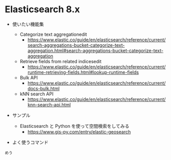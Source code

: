 # Elasticsearch 8.x
* 使いたい機能集
	* Categorize text aggregationedit
		* https://www.elastic.co/guide/en/elasticsearch/reference/current/search-aggregations-bucket-categorize-text-aggregation.html#search-aggregations-bucket-categorize-text-aggregation
	* Retrieve fields from related indicesedit
		* https://www.elastic.co/guide/en/elasticsearch/reference/current/runtime-retrieving-fields.html#lookup-runtime-fields
	* Bulk API
		* https://www.elastic.co/guide/en/elasticsearch/reference/current/docs-bulk.html
	* kNN search API
		* https://www.elastic.co/guide/en/elasticsearch/reference/current/knn-search-api.html
* サンプル
	* Elasticsearch と Python を使って空間検索をしてみる
		* https://www.gis-py.com/entry/elastic-geosearch 

* よく使うコマンド
```
めう
```
